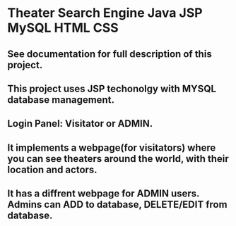# Theater Search Engine Java JSP MySQL HTML CSS 

## See documentation for full description of this project.

## This project uses JSP techonolgy with MYSQL database management.
## Login Panel: Visitator or ADMIN.
## It implements a webpage(for visitators) where you can see theaters around the world, with their location and actors.
## It has a diffrent webpage for ADMIN users. Admins can ADD to database, DELETE/EDIT from database.
